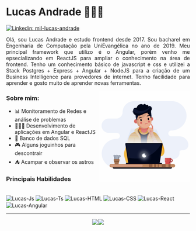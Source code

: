 # Lucas Andrade 👨🏽‍💻
[![Linkedin: mil-lucas-andrade](https://img.shields.io/badge/-Lucas%20Andrade-blue?style=flat-square&logo=Linkedin&logoColor=white&link=https://www.linkedin.com/in/mil-lucas-andrade/)](https://www.linkedin.com/in/mil-lucas-andrade/)

<p style="text-align: justify">Olá, sou Lucas Andrade e estudo frontend desde 2017. Sou bacharel em Engenharia de Computação pela UniEvangélica no ano de 2019. Meu principal framework que utilizo é o Angular, porém venho me epsecializando em ReactJS para ampliar o conhecimento na área de frontend. Tenho um conhecimento básico de javascript e css e utilizei a Stack Postgres + Express + Angular + NodeJS para a criação de um Business Intelligence para provedores de internet. Tenho facilidade para aprender e gosto muito de aprender novas ferramentas. </p>

<img src="image.gif" align="right" width="250">

### Sobre mim:
- 📊 Monitoramento de Redes e análise de problemas
- 👨🏽‍💻 Desenvolvimento de aplicações em Angular e ReactJS
- 🎲 Banco de dados SQL
- 🎮 Alguns joguinhos para descontrair
- ⛺ Acampar e observar os astros

### Principais Habilidades
<div style="display: inline_block"><br>
  <img align="center" alt="Lucas-Js" src="https://img.shields.io/badge/-Javascript-%23F0DB4F?style=for-the-badge&logo=javascript&logoColor=gray">
  <img align="center" alt="Lucas-Ts" src="https://img.shields.io/badge/-Typescript-%23007acc?style=for-the-badge&logo=typescript&logoColor=white">
  <img align="center" alt="Lucas-HTML" src="https://img.shields.io/badge/-HTML5-%23E44D26?style=for-the-badge&logo=html5&logoColor=white">
  <img align="center" alt="Lucas-CSS" src="https://img.shields.io/badge/-CSS3-%231572B6?style=for-the-badge&logo=css3&logoColor=white"> 
  <img align="center" alt="Lucas-React" src="https://img.shields.io/badge/-React-%2361DAFB?style=for-the-badge&logo=react&logoColor=white">
  <img align="center" alt="Lucas-Angular" src="https://img.shields.io/badge/-Angular-%23FF0000?style=for-the-badge&logo=angularjs&logoColor=white">
</div>
<hr styles="width: 100%" />

<div style="display: flex; justify-content: center; width: 100%" align="center">
    <img height="150em" src="https://github-readme-stats.vercel.app/api?username=miluksandrades&theme=dracula&show_icons=true"/>
    <img height="150em" src="https://github-readme-stats.vercel.app/api/top-langs/?username=miluksandrades&layout=compact&theme=dracula"/>
</div>

